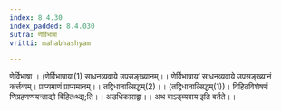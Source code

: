 ```yaml
---
index: 8.4.30
index_padded: 8.4.030
sutra: णेर्विभाषा
vritti: mahabhashyam

---
```

 णेर्विभाषा ।।णेर्विभाषायां(1) साधनव्यवाये उपसङ्ख्यानम्।। णेर्विभाषायां साधनव्यवाये उपसङ्ख्यानं कर्त्तव्यम्। प्राप्यमाणं प्राप्यमानम्।। तद्विधानात्सिद्धम्(2)।। (तद्विधानात्सिद्धम्(1))। विहितविशेषणं णिग्रहणण्ण्यन्ताद्यो विहितःथ्द्य;ति।। अडधिकाराद्वा।। अथ वाऽड्व्यवाय इति वर्तते।। 
